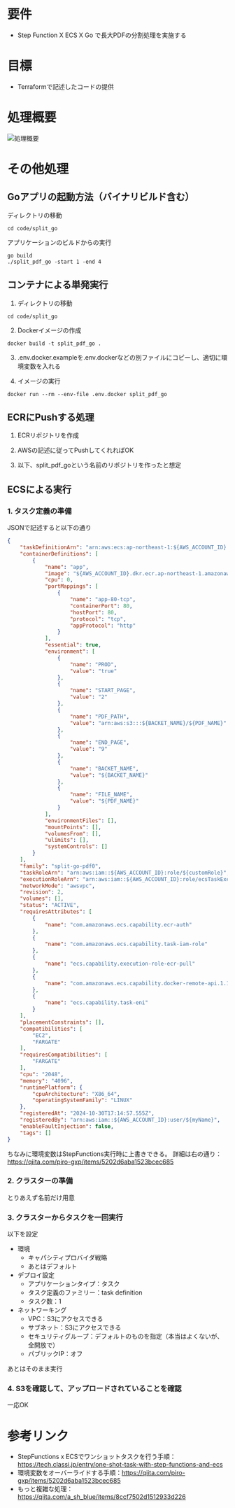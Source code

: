 # 要件
- Step Function X ECS X Go で長大PDFの分割処理を実施する

# 目標
- Terraformで記述したコードの提供

# 処理概要
![処理概要](https://i.gyazo.com/431ef139b1108823c996cfab249b65e6.png)

# その他処理
## Goアプリの起動方法（バイナリビルド含む）
ディレクトリの移動
```
cd code/split_go
```

アプリケーションのビルドからの実行
```
go build
./split_pdf_go -start 1 -end 4
```

## コンテナによる単発実行
1. ディレクトリの移動
```
cd code/split_go
```

2. Dockerイメージの作成
```
docker build -t split_pdf_go .
```

3. .env.docker.exampleを.env.dockerなどの別ファイルにコピーし、適切に環境変数を入れる

4. イメージの実行
```
docker run --rm --env-file .env.docker split_pdf_go
```
## ECRにPushする処理
1. ECRリポジトリを作成

2. AWSの記述に従ってPushしてくれればOK

3. 以下、split_pdf_goという名前のリポジトリを作ったと想定

## ECSによる実行
### 1. タスク定義の準備
JSONで記述すると以下の通り
```json
{
    "taskDefinitionArn": "arn:aws:ecs:ap-northeast-1:${AWS_ACCOUNT_ID}:task-definition/${TASK_DEFINITION_NAME}:3",
    "containerDefinitions": [
        {
            "name": "app",
            "image": "${AWS_ACCOUNT_ID}.dkr.ecr.ap-northeast-1.amazonaws.com/${IMAGE_NAME}:1730307307",
            "cpu": 0,
            "portMappings": [
                {
                    "name": "app-80-tcp",
                    "containerPort": 80,
                    "hostPort": 80,
                    "protocol": "tcp",
                    "appProtocol": "http"
                }
            ],
            "essential": true,
            "environment": [
                {
                    "name": "PROD",
                    "value": "true"
                },
                {
                    "name": "START_PAGE",
                    "value": "2"
                },
                {
                    "name": "PDF_PATH",
                    "value": "arn:aws:s3:::${BACKET_NAME}/${PDF_NAME}"
                },
                {
                    "name": "END_PAGE",
                    "value": "9"
                },
                {
                    "name": "BACKET_NAME",
                    "value": "${BACKET_NAME}"
                },
                {
                    "name": "FILE_NAME",
                    "value": "${PDF_NAME}"
                }
            ],
            "environmentFiles": [],
            "mountPoints": [],
            "volumesFrom": [],
            "ulimits": [],
            "systemControls": []
        }
    ],
    "family": "split-go-pdf0",
    "taskRoleArn": "arn:aws:iam::${AWS_ACCOUNT_ID}:role/${customRole}",
    "executionRoleArn": "arn:aws:iam::${AWS_ACCOUNT_ID}:role/ecsTaskExecutionRole",
    "networkMode": "awsvpc",
    "revision": 2,
    "volumes": [],
    "status": "ACTIVE",
    "requiresAttributes": [
        {
            "name": "com.amazonaws.ecs.capability.ecr-auth"
        },
        {
            "name": "com.amazonaws.ecs.capability.task-iam-role"
        },
        {
            "name": "ecs.capability.execution-role-ecr-pull"
        },
        {
            "name": "com.amazonaws.ecs.capability.docker-remote-api.1.18"
        },
        {
            "name": "ecs.capability.task-eni"
        }
    ],
    "placementConstraints": [],
    "compatibilities": [
        "EC2",
        "FARGATE"
    ],
    "requiresCompatibilities": [
        "FARGATE"
    ],
    "cpu": "2048",
    "memory": "4096",
    "runtimePlatform": {
        "cpuArchitecture": "X86_64",
        "operatingSystemFamily": "LINUX"
    },
    "registeredAt": "2024-10-30T17:14:57.555Z",
    "registeredBy": "arn:aws:iam::${AWS_ACCOUNT_ID}:user/${myName}",
    "enableFaultInjection": false,
    "tags": []
}
```
ちなみに環境変数はStepFunctions実行時に上書きできる。
詳細は右の通り：https://qiita.com/piro-gxp/items/5202d6aba1523bcec685

### 2. クラスターの準備
とりあえず名前だけ用意

### 3. クラスターからタスクを一回実行
以下を設定
- 環境
  - キャパシティプロバイダ戦略
  - あとはデフォルト
- デプロイ設定
  - アプリケーションタイプ：タスク
  - タスク定義のファミリー：task definition
  - タスク数：1
- ネットワーキング
  - VPC：S3にアクセスできる
  - サブネット：S3にアクセスできる
  - セキュリティグループ：デフォルトのものを指定（本当はよくないが、全開放で）
  - パブリックIP：オフ

あとはそのまま実行

### 4. S3を確認して、アップロードされていることを確認
一応OK

# 参考リンク
- StepFunctions x ECSでワンショットタスクを行う手順：https://tech.classi.jp/entry/one-shot-task-with-step-functions-and-ecs
- 環境変数をオーバーライドする手順：https://qiita.com/piro-gxp/items/5202d6aba1523bcec685
- もっと複雑な処理：https://qiita.com/a_sh_blue/items/8ccf7502d1512933d226